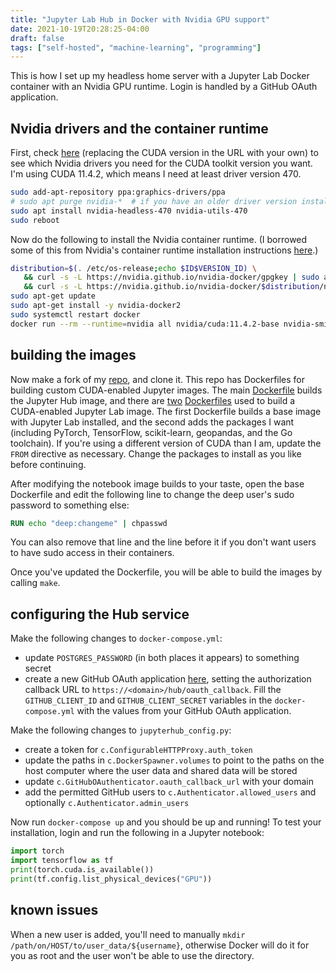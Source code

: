 ```yaml
---
title: "Jupyter Lab Hub in Docker with Nvidia GPU support"
date: 2021-10-19T20:28:25-04:00
draft: false
tags: ["self-hosted", "machine-learning", "programming"]
---
```


This is how I set up my headless home server with a Jupyter Lab Docker container with an Nvidia GPU runtime. Login is handled by a GitHub OAuth application.

## Nvidia drivers and the container runtime

First, check [here](https://docs.nvidia.com/cuda/archive/11.4.2/cuda-toolkit-release-notes/index.html) (replacing the CUDA version in the URL with your own) to see which Nvidia drivers you need for the CUDA toolkit version you want. I'm using CUDA 11.4.2, which means I need at least driver version 470.

```sh
sudo add-apt-repository ppa:graphics-drivers/ppa
# sudo apt purge nvidia-*  # if you have an older driver version installed
sudo apt install nvidia-headless-470 nvidia-utils-470
sudo reboot
```

Now do the following to install the Nvidia container runtime. (I borrowed some of this from Nvidia's container runtime installation instructions [here](https://docs.nvidia.com/datacenter/cloud-native/container-toolkit/install-guide.html#docker).)

```sh
distribution=$(. /etc/os-release;echo $ID$VERSION_ID) \
   && curl -s -L https://nvidia.github.io/nvidia-docker/gpgkey | sudo apt-key add - \
   && curl -s -L https://nvidia.github.io/nvidia-docker/$distribution/nvidia-docker.list | sudo tee /etc/apt/sources.list.d/nvidia-docker.list
sudo apt-get update
sudo apt-get install -y nvidia-docker2
sudo systemctl restart docker
docker run --rm --runtime=nvidia all nvidia/cuda:11.4.2-base nvidia-smi  # test
```

## building the images

Now make a fork of my [repo](https://github.com/kylrth/GPU-Jupyterhub), and clone it. This repo has Dockerfiles for building custom CUDA-enabled Jupyter images. The main [Dockerfile](https://github.com/kylrth/GPU-Jupyterhub/blob/master/Dockerfile) builds the Jupyter Hub image, and there are [two](https://github.com/kylrth/GPU-Jupyterhub/blob/master/notebook/base/Dockerfile) [Dockerfiles](https://github.com/kylrth/GPU-Jupyterhub/blob/master/notebook/dl/Dockerfile) used to build a CUDA-enabled Jupyter Lab image. The first Dockerfile builds a base image with Jupyter Lab installed, and the second adds the packages I want (including PyTorch, TensorFlow, scikit-learn, geopandas, and the Go toolchain). If you're using a different version of CUDA than I am, update the `FROM` directive as necessary. Change the packages to install as you like before continuing.

After modifying the notebook image builds to your taste, open the base Dockerfile and edit the following line to change the deep user's sudo password to something else:

```Dockerfile
RUN echo "deep:changeme" | chpasswd
```

You can also remove that line and the line before it if you don't want users to have sudo access in their containers.

Once you've updated the Dockerfile, you will be able to build the images by calling `make`.

## configuring the Hub service

Make the following changes to `docker-compose.yml`:

- update `POSTGRES_PASSWORD` (in both places it appears) to something secret
- create a new GitHub OAuth application [here](https://github.com/settings/applications/new), setting the authorization callback URL to `https://<domain>/hub/oauth_callback`. Fill the `GITHUB_CLIENT_ID` and `GITHUB_CLIENT_SECRET` variables in the `docker-compose.yml` with the values from your GitHub OAuth application.

Make the following changes to `jupyterhub_config.py`:

- create a token for `c.ConfigurableHTTPProxy.auth_token`
- update the paths in `c.DockerSpawner.volumes` to point to the paths on the host computer where the user data and shared data will be stored
- update `c.GitHubOAuthenticator.oauth_callback_url` with your domain
- add the permitted GitHub users to `c.Authenticator.allowed_users` and optionally `c.Authenticator.admin_users`

Now run `docker-compose up` and you should be up and running! To test your installation, login and run the following in a Jupyter notebook:

```python
import torch
import tensorflow as tf
print(torch.cuda.is_available())
print(tf.config.list_physical_devices("GPU"))
```

## known issues

When a new user is added, you'll need to manually `mkdir /path/on/HOST/to/user_data/${username}`, otherwise Docker will do it for you as root and the user won't be able to use the directory.
